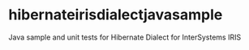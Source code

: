 # hibernateirisdialectjavasample
Java sample and unit tests for Hibernate Dialect for InterSystems IRIS
